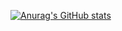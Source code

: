 [![Anurag's GitHub stats](https://github-readme-stats.vercel.app/api?username=JonathasChagas)](https://github.com/anuraghazra/github-readme-stats)
<!---
Jonathas78/Jonathas78 is a ✨ special ✨ repository because its `README.md` (this file) appears on your GitHub profile.
You can click the Preview link to take a look at your changes.
--->
